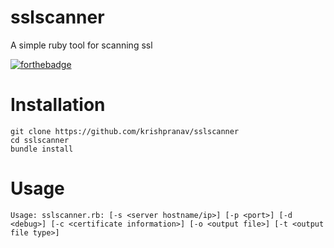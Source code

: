# sslscanner
A simple ruby tool for scanning ssl 

[![forthebadge](https://forthebadge.com/images/badges/made-with-ruby.svg)](https://forthebadge.com)

# Installation
```
git clone https://github.com/krishpranav/sslscanner
cd sslscanner
bundle install
```

# Usage
```
Usage: sslscanner.rb: [-s <server hostname/ip>] [-p <port>] [-d <debug>] [-c <certificate information>] [-o <output file>] [-t <output file type>]
```
